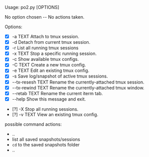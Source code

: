 
Usage: po2.py [OPTIONS]

  No option chosen -- No actions taken.

Options:
  * [x]   -a TEXT           Attach to tmux session.
  * [x]   -d                Detach from current tmux session.
  * [x]   -r                List all running tmux sessions
  * [x]   -x TEXT           Stop a specific running session.
  * [x]   -c                Show available tmux configs.
  * [x]   -C TEXT           Create a new tmux config.
  * [x]   -e TEXT           Edit an existing tmux config.
  * [x]   -s                Save log/snapshot of active tmux sessions.
  * [x]   --tx-resesh TEXT  Rename the currently-attached tmux session.
  * [x]   --tx-rewind TEXT  Rename the currently-attached tmux window.
  * [x]   --retab TEXT      Rename the current iterm tab.
  * [x]   --help            Show this message and exit.
  * [?]   -X                Stop all running sessions.
  * [?]   -v TEXT           View an existing tmux config.


possible command actions:
  - ..
  - list all saved snapshots/sessions
  - `cd` to the saved snapshots folder
  - ..
